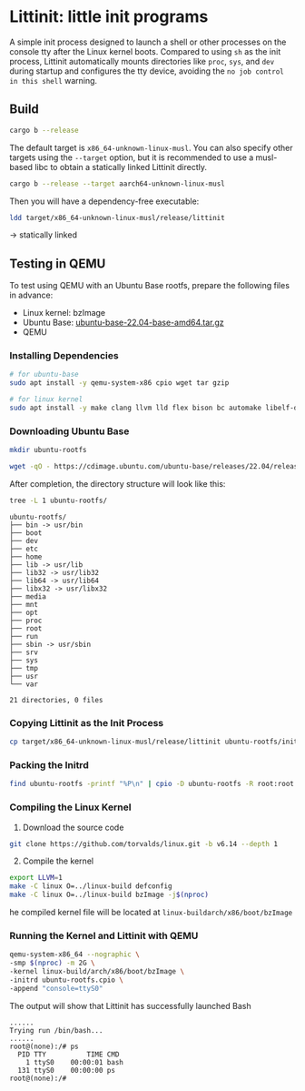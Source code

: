 # Littinit: little init programs

A simple init process designed to launch a shell or other processes on the console tty after the Linux kernel boots. Compared to using `sh` as the init process, Littinit automatically mounts directories like `proc`, `sys`, and `dev` during startup and configures the tty device, avoiding the `no job control in this shell` warning.

## Build

```sh
cargo b --release
```

The default target is `x86_64-unknown-linux-musl`. You can also specify other targets using the `--target` option, but it is recommended to use a musl-based libc to obtain a statically linked Littinit directly.

```sh
cargo b --release --target aarch64-unknown-linux-musl
```


Then you will have a dependency-free executable:
```sh
ldd target/x86_64-unknown-linux-musl/release/littinit
```
-> statically linked


## Testing in QEMU

To test using QEMU with an Ubuntu Base rootfs, prepare the following files in advance:

- Linux kernel: bzImage
- Ubuntu Base: [ubuntu-base-22.04-base-amd64.tar.gz](https://cdimage.ubuntu.com/ubuntu-base/releases/22.04/release/)
- QEMU


### Installing Dependencies

```sh
# for ubuntu-base
sudo apt install -y qemu-system-x86 cpio wget tar gzip

# for linux kernel
sudo apt install -y make clang llvm lld flex bison bc automake libelf-dev libssl-dev
```

### Downloading Ubuntu Base

```sh
mkdir ubuntu-rootfs
```
```sh
wget -qO - https://cdimage.ubuntu.com/ubuntu-base/releases/22.04/release/ubuntu-base-22.04-base-amd64.tar.gz | tar -C ubuntu-rootfs -xvzf -
```

After completion, the directory structure will look like this:

```sh
tree -L 1 ubuntu-rootfs/
```
```log
ubuntu-rootfs/
├── bin -> usr/bin
├── boot
├── dev
├── etc
├── home
├── lib -> usr/lib
├── lib32 -> usr/lib32
├── lib64 -> usr/lib64
├── libx32 -> usr/libx32
├── media
├── mnt
├── opt
├── proc
├── root
├── run
├── sbin -> usr/sbin
├── srv
├── sys
├── tmp
├── usr
└── var

21 directories, 0 files
```

### Copying Littinit as the Init Process

```sh
cp target/x86_64-unknown-linux-musl/release/littinit ubuntu-rootfs/init
```

### Packing the Initrd

```sh
find ubuntu-rootfs -printf "%P\n" | cpio -D ubuntu-rootfs -R root:root -H newc -o -F ubuntu-rootfs.cpio
```

### Compiling the Linux Kernel

1. Download the source code

```sh
git clone https://github.com/torvalds/linux.git -b v6.14 --depth 1
```

2. Compile the kernel

```sh
export LLVM=1
make -C linux O=../linux-build defconfig
make -C linux O=../linux-build bzImage -j$(nproc)
```

he compiled kernel file will be located at `linux-buildarch/x86/boot/bzImage`


### Running the Kernel and Littinit with QEMU


```sh
qemu-system-x86_64 --nographic \
-smp $(nproc) -m 2G \
-kernel linux-build/arch/x86/boot/bzImage \
-initrd ubuntu-rootfs.cpio \
-append "console=ttyS0"
```

The output will show that Littinit has successfully launched Bash

```log
......
Trying run /bin/bash...
......
root@(none):/# ps
  PID TTY          TIME CMD
    1 ttyS0    00:00:01 bash
  131 ttyS0    00:00:00 ps
root@(none):/#
```